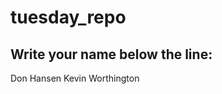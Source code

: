 # tuesday_repo

Write your name below the line:
--------------------------------------------------------

Don Hansen
Kevin Worthington
